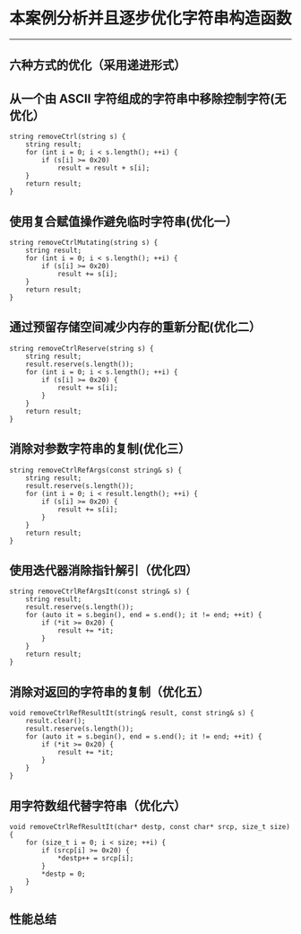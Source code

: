# 本案例分析并且逐步优化字符串构造函数
---
## 六种方式的优化（采用递进形式）
## 从一个由 ASCII 字符组成的字符串中移除控制字符(无优化）
```
string removeCtrl(string s) {
	string result;
	for (int i = 0; i < s.length(); ++i) {
		if (s[i] >= 0x20)
			result = result + s[i];
	}
	return result;
}
```
## 使用复合赋值操作避免临时字符串(优化一）
```
string removeCtrlMutating(string s) {
	string result;
	for (int i = 0; i < s.length(); ++i) {
		if (s[i] >= 0x20)
			result += s[i];
	}
	return result;
}
```
## 通过预留存储空间减少内存的重新分配(优化二）
```
string removeCtrlReserve(string s) {
	string result;
	result.reserve(s.length());
	for (int i = 0; i < s.length(); ++i) {
		if (s[i] >= 0x20) {
			result += s[i];
		}
	}
	return result;
}
```
## 消除对参数字符串的复制(优化三）
```
string removeCtrlRefArgs(const string& s) {
	string result;
	result.reserve(s.length());
	for (int i = 0; i < result.length(); ++i) {
		if (s[i] >= 0x20) {
			result += s[i];
		}
	}
	return result;
}
```
## 使用迭代器消除指针解引（优化四）
```
string removeCtrlRefArgsIt(const string& s) {
	string result;
	result.reserve(s.length());
	for (auto it = s.begin(), end = s.end(); it != end; ++it) {
		if (*it >= 0x20) {
			result += *it;
		}
	}
	return result;
}
```
## 消除对返回的字符串的复制（优化五）
```
void removeCtrlRefResultIt(string& result, const string& s) {
	result.clear();
	result.reserve(s.length());
	for (auto it = s.begin(), end = s.end(); it != end; ++it) {
		if (*it >= 0x20) {
			result += *it;
		}
	}
}
```
## 用字符数组代替字符串（优化六）
```
void removeCtrlRefResultIt(char* destp, const char* srcp, size_t size) {
	for (size_t i = 0; i < size; ++i) {
		if (srcp[i] >= 0x20) {
			*destp++ = srcp[i];
		}
		*destp = 0;
	}
}
```
## 性能总结


